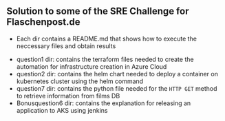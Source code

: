 ## Solution to some of the SRE Challenge for Flaschenpost.de

* Each dir contains a README.md that shows how to execute the neccessary files and obtain results

- question1 dir: contains the terraform files needed to create the automation for infrastructure creation in Azure Cloud
- question2 dir: contains the helm chart needed to deploy a container on kubernetes cluster using the helm command
- question7 dir: contains the python file needed for the `HTTP GET` method to retrieve information from films DB
- Bonusquestion6 dir: contains the explanation for releasing an application to AKS using jenkins
